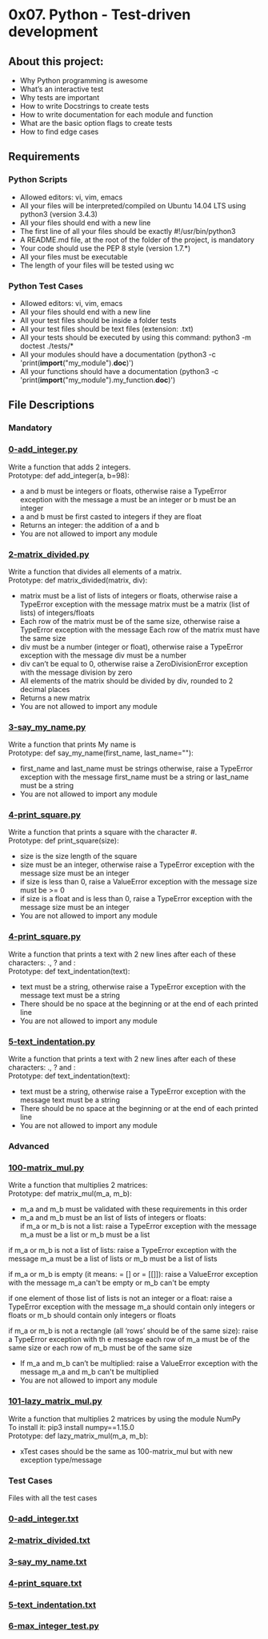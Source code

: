 # 0x07. Python - Test-driven development

## About this project:
- Why Python programming is awesome
- What’s an interactive test
- Why tests are important
- How to write Docstrings to create tests
- How to write documentation for each module and function
- What are the basic option flags to create tests
- How to find edge cases

## Requirements  

### Python Scripts  

- Allowed editors: vi, vim, emacs
- All your files will be interpreted/compiled on Ubuntu 14.04 LTS using python3 (version 3.4.3)
- All your files should end with a new line
- The first line of all your files should be exactly #!/usr/bin/python3
- A README.md file, at the root of the folder of the project, is mandatory
- Your code should use the PEP 8 style (version 1.7.*)
- All your files must be executable
- The length of your files will be tested using wc  

### Python Test Cases  
- Allowed editors: vi, vim, emacs
- All your files should end with a new line
- All your test files should be inside a folder tests
- All your test files should be text files (extension: .txt)
- All your tests should be executed by using this command: python3 -m doctest ./tests/*
- All your modules should have a documentation (python3 -c 'print(__import__("my_module").__doc__)')
- All your functions should have a documentation (python3 -c 'print(__import__("my_module").my_function.__doc__)')

## File Descriptions

### Mandatory

### [0-add_integer.py](https://github.com/Valentinaga1/holbertonschool-higher_level_programming/tree/master/0x07-python-test_driven_development/0-add_integer.py "0-add_integer.py")
Write a function that adds 2 integers.  
Prototype: def add_integer(a, b=98):  
- a and b must be integers or floats, otherwise raise a TypeError exception with the message a must be an integer or b must be an integer
- a and b must be first casted to integers if they are float
- Returns an integer: the addition of a and b
- You are not allowed to import any module

### [2-matrix_divided.py](https://github.com/Valentinaga1/holbertonschool-higher_level_programming/tree/master/0x07-python-test_driven_development/2-matrix_divided.py "2-matrix_divided.py")
Write a function that divides all elements of a matrix.  
Prototype: def matrix_divided(matrix, div):  
- matrix must be a list of lists of integers or floats, otherwise raise a TypeError exception with the message matrix must be a matrix (list of lists) of integers/floats
- Each row of the matrix must be of the same size, otherwise raise a TypeError exception with the message Each row of the matrix must have the same size
- div must be a number (integer or float), otherwise raise a TypeError exception with the message div must be a number
- div can’t be equal to 0, otherwise raise a ZeroDivisionError exception with the message division by zero
- All elements of the matrix should be divided by div, rounded to 2 decimal places
- Returns a new matrix
- You are not allowed to import any module

### [3-say_my_name.py](https://github.com/Valentinaga1/holbertonschool-higher_level_programming/tree/master/0x07-python-test_driven_development/3-say_my_name.py "3-say_my_name.py")
Write a function that prints My name is <first name> <last name>  
Prototype: def say_my_name(first_name, last_name=""):  
- first_name and last_name must be strings otherwise, raise a TypeError exception with the message first_name must be a string or last_name must be a string
- You are not allowed to import any module

### [4-print_square.py](https://github.com/Valentinaga1/holbertonschool-higher_level_programming/tree/master/0x07-python-test_driven_development/4-print_square.py "4-print_square.py")
Write a function that prints a square with the character #.  
Prototype: def print_square(size):  
- size is the size length of the square
- size must be an integer, otherwise raise a TypeError exception with the message size must be an integer
- if size is less than 0, raise a ValueError exception with the message size must be >= 0
- if size is a float and is less than 0, raise a TypeError exception with the message size must be an integer
- You are not allowed to import any module

### [4-print_square.py](https://github.com/Valentinaga1/holbertonschool-higher_level_programming/tree/master/0x07-python-test_driven_development/4-print_square.py "4-print_square.py")
Write a function that prints a text with 2 new lines after each of these characters: ., ? and :  
Prototype: def text_indentation(text):  
- text must be a string, otherwise raise a TypeError exception with the message text must be a string
- There should be no space at the beginning or at the end of each printed line
- You are not allowed to import any module

### [5-text_indentation.py](https://github.com/Valentinaga1/holbertonschool-higher_level_programming/tree/master/0x07-python-test_driven_development/5-text_indentation.py "5-text_indentation.py")
Write a function that prints a text with 2 new lines after each of these characters: ., ? and :  
Prototype: def text_indentation(text):  
- text must be a string, otherwise raise a TypeError exception with the message text must be a string
- There should be no space at the beginning or at the end of each printed line
- You are not allowed to import any module

### Advanced

### [100-matrix_mul.py](https://github.com/Valentinaga1/holbertonschool-higher_level_programming/tree/master/0x07-python-test_driven_development/100-matrix_mul.py "100-matrix_mul.py")
Write a function that multiplies 2 matrices:  
Prototype: def matrix_mul(m_a, m_b):  
- m_a and m_b must be validated with these requirements in this order
- m_a and m_b must be an list of lists of integers or floats:  
if m_a or m_b is not a list: raise a TypeError exception with the message m_a must be a list or m_b must be a list  

if m_a or m_b is not a list of lists: raise a TypeError exception with the message m_a must be a list of lists or m_b must be a list of lists  

if m_a or m_b is empty (it means: = [] or = [[]]): raise a ValueError exception with the message m_a can't be empty or m_b can't be empty  

if one element of those list of lists is not an integer or a float: raise a TypeError exception with the message m_a should contain only integers or floats or m_b should contain only integers or floats  

if m_a or m_b is not a rectangle (all ‘rows’ should be of the same size): raise a TypeError exception with th e message each row of m_a must be of the same size or each row of m_b must be of the same size  

- If m_a and m_b can’t be multiplied: raise a ValueError exception with the message m_a and m_b can't be multiplied
- You are not allowed to import any module

### [101-lazy_matrix_mul.py](https://github.com/Valentinaga1/holbertonschool-higher_level_programming/tree/master/0x07-python-test_driven_development/101-lazy_matrix_mul.py "101-lazy_matrix_mul.py")
Write a function that multiplies 2 matrices by using the module NumPy  
To install it: pip3 install numpy==1.15.0  
Prototype: def lazy_matrix_mul(m_a, m_b):  
- xTest cases should be the same as 100-matrix_mul but with new exception type/message

### Test Cases

Files with all the test cases

### [0-add_integer.txt](https://github.com/Valentinaga1/holbertonschool-higher_level_programming/tree/master/0x07-python-test_driven_development/tests/0-add_integer.txt "0-add_integer.txty")

### [2-matrix_divided.txt](https://github.com/Valentinaga1/holbertonschool-higher_level_programming/tree/master/0x07-python-test_driven_development/tests/2-matrix_divided.txt "2-matrix_divided.txt")

### [3-say_my_name.txt](https://github.com/Valentinaga1/holbertonschool-higher_level_programming/tree/master/0x07-python-test_driven_development/tests/3-say_my_name.txt "3-say_my_name.txt")

### [4-print_square.txt](https://github.com/Valentinaga1/holbertonschool-higher_level_programming/tree/master/0x07-python-test_driven_development/tests/4-print_square.txt "4-print_square.txt")

### [5-text_indentation.txt](https://github.com/Valentinaga1/holbertonschool-higher_level_programming/tree/master/0x07-python-test_driven_development/tests/5-text_indentation.txt "5-text_indentation.txt")

### [6-max_integer_test.py](https://github.com/Valentinaga1/holbertonschool-higher_level_programming/tree/master/0x07-python-test_driven_development/tests/6-max_integer_test.py "6-max_integer_test.py")

